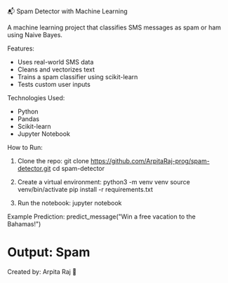 

📬 Spam Detector with Machine Learning

A machine learning project that classifies SMS messages as spam or ham using Naive Bayes.

Features:
- Uses real-world SMS data
- Cleans and vectorizes text
- Trains a spam classifier using scikit-learn
- Tests custom user inputs

Technologies Used:
- Python
- Pandas
- Scikit-learn
- Jupyter Notebook

How to Run:
1. Clone the repo:
   git clone https://github.com/ArpitaRaj-prog/spam-detector.git
   cd spam-detector

2. Create a virtual environment:
   python3 -m venv venv
   source venv/bin/activate
   pip install -r requirements.txt

3. Run the notebook:
   jupyter notebook

Example Prediction:
predict_message("Win a free vacation to the Bahamas!")
# Output: Spam

Created by:
Arpita Raj 🌈
